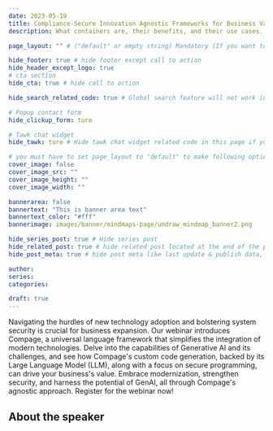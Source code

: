 ```yaml
---
date: 2023-05-19
title: Compliance-Secure Innovation Agnostic Frameworks for Business Value 
description: What containers are, their benefits, and their use cases.

page_layout: "" # ("default" or empty string) Mandatory (If you want to use blog single page layout)

hide_footer: true # hide footer except call to action
hide_header_except_logo: true
# cta section
hide_cta: true # hide call to action

hide_search_related_code: true # Global search feature will not work in only this page if you enable this option

# Popup contact form
hide_clickup_form: ture

# Tawk chat widget
hide_tawk: ture # Hide tawk chat widget related code in this page if you enable this option

# you must have to set page_layout to "default" to make following options work
cover_image: false
cover_image_src: ""
cover_image_height: ""
cover_image_width: ""

bannerarea: false
bannertext: "This is banner area text"
bannertext_color: "#fff"
bannerimage: images/banner/mindmaps-page/undraw_mindmap_banner2.png

hide_series_post: true # Hide series post
hide_related_post: true # hide related post located at the end of the page
hide_post_meta: true # hide post meta like last update & publish data, estimated reading time etc.

author:
series:
categories:

draft: true
---
```


Navigating the hurdles of new technology adoption and bolstering system security is crucial for business expansion. Our webinar introduces Compage, a universal language framework that simplifies the integration of modern technologies. Delve into the capabilities of Generative AI and its challenges, and see how Compage's custom code generation, backed by its Large Language Model (LLM), along with a focus on secure programming, can drive your business's value. Embrace modernization, strengthen security, and harness the potential of GenAI, all through Compage's agnostic approach. Register for the webinar now! 

## About the speaker 

